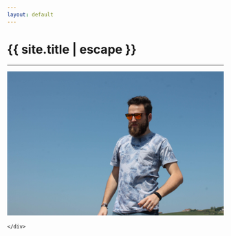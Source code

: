 ```yaml
---
layout: default
---
```


<h1 class="text-center title">{{ site.title | escape }}</h1>
<hr class="title mb-5">
<div class="row">
  <div class="col-lg-3 col-md-4 col-sm-4 col-xs-12">
    <img src="/img/javierpellejero.jpg" alt="Beard man" class="ana-img">
  </div>

  <div class="col-lg-9 col-md-8 col-sm-8 col-xs-12">
    <div class="mb-2">
     
    </div>
  </div>
</div>
